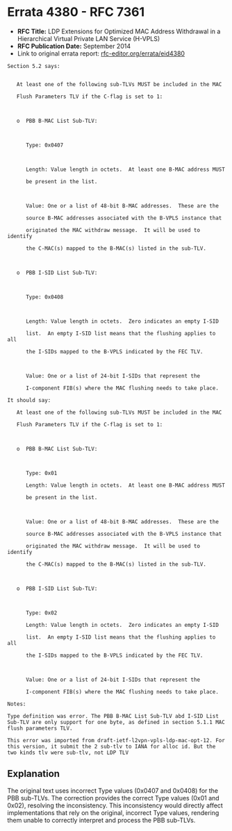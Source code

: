 # Errata 4380 - RFC 7361

- **RFC Title:** LDP Extensions for Optimized MAC Address Withdrawal in a Hierarchical Virtual Private LAN Service (H-VPLS)
- **RFC Publication Date:** September 2014
- Link to original errata report: [rfc-editor.org/errata/eid4380](https://www.rfc-editor.org/errata/eid4380)

```
Section 5.2 says:


   At least one of the following sub-TLVs MUST be included in the MAC
   Flush Parameters TLV if the C-flag is set to 1:

   o  PBB B-MAC List Sub-TLV:

      Type: 0x0407

      Length: Value length in octets.  At least one B-MAC address MUST
      be present in the list.

      Value: One or a list of 48-bit B-MAC addresses.  These are the
      source B-MAC addresses associated with the B-VPLS instance that
      originated the MAC withdraw message.  It will be used to identify
      the C-MAC(s) mapped to the B-MAC(s) listed in the sub-TLV.

   o  PBB I-SID List Sub-TLV:

      Type: 0x0408

      Length: Value length in octets.  Zero indicates an empty I-SID
      list.  An empty I-SID list means that the flushing applies to all
      the I-SIDs mapped to the B-VPLS indicated by the FEC TLV.

      Value: One or a list of 24-bit I-SIDs that represent the
      I-component FIB(s) where the MAC flushing needs to take place.

It should say:

   At least one of the following sub-TLVs MUST be included in the MAC
   Flush Parameters TLV if the C-flag is set to 1:

   o  PBB B-MAC List Sub-TLV:

      Type: 0x01
      Length: Value length in octets.  At least one B-MAC address MUST
      be present in the list.

      Value: One or a list of 48-bit B-MAC addresses.  These are the
      source B-MAC addresses associated with the B-VPLS instance that
      originated the MAC withdraw message.  It will be used to identify
      the C-MAC(s) mapped to the B-MAC(s) listed in the sub-TLV.

   o  PBB I-SID List Sub-TLV:

      Type: 0x02
      Length: Value length in octets.  Zero indicates an empty I-SID
      list.  An empty I-SID list means that the flushing applies to all
      the I-SIDs mapped to the B-VPLS indicated by the FEC TLV.

      Value: One or a list of 24-bit I-SIDs that represent the
      I-component FIB(s) where the MAC flushing needs to take place.

Notes:

Type definition was error. The PBB B-MAC List Sub-TLV abd I-SID List Sub-TLV are only support for one byte, as defined in section 5.1.1 MAC flush parameters TLV.
This error was imported from draft-ietf-l2vpn-vpls-ldp-mac-opt-12. For this version, it submit the 2 sub-tlv to IANA for alloc id. But the two kinds tlv were sub-tlv, not LDP TLV
```

## Explanation

The original text uses incorrect Type values (0x0407 and 0x0408) for the PBB sub-TLVs. The correction provides the correct Type values (0x01 and 0x02), resolving the inconsistency.  This inconsistency would directly affect implementations that rely on the original, incorrect Type values, rendering them unable to correctly interpret and process the PBB sub-TLVs.
